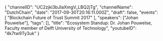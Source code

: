 {
    "channelID": "UC2zjki3bJIaXmgV_LBQ2jTg",
    "channelName": "DutchChain",
    "date": "2017-09-30T20:16:11.000Z",
    "draft": false,
    "events": [
        "Blockchain Future of Trust Summit 2017"
    ],
    "speakers": ["Johan Pouwelse"],
    "tags": [],
    "title": "Ecosystem Standup: Dr. Johan Pouwelse, Faculty member of Delft University of Technology",
    "youtubeID": "4k7tw9Ty3uk"
}
